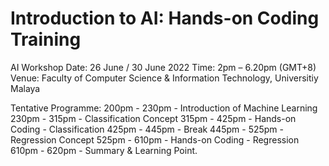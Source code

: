 # Introduction to AI: Hands-on Coding Training

AI Workshop
Date: 26 June / 30 June 2022
Time: 2pm – 6.20pm (GMT+8)
Venue: Faculty of Computer Science & Information Technology, Universitiy Malaya

Tentative Programme:
200pm - 230pm - Introduction of Machine Learning 
230pm - 315pm - Classification Concept 
315pm - 425pm - Hands-on Coding - Classification 
425pm - 445pm - Break 
445pm - 525pm - Regression Concept 
525pm - 610pm - Hands-on Coding - Regression
610pm - 620pm - Summary & Learning Point. 

